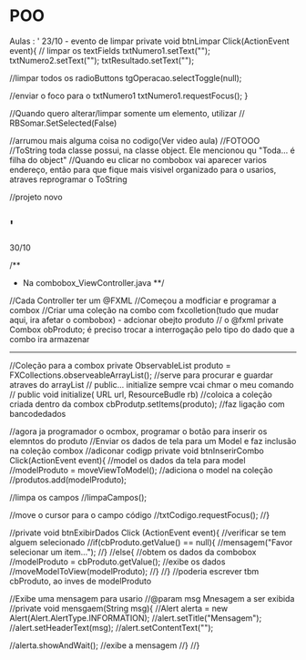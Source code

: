 # POO
Aulas
: '
23/10 - evento de limpar
private void btnLimpar Click(ActionEvent event){
  // limpar os textFields
  txtNumero1.setText("");
  txtNumero2.setText("");
  txtResultado.setText("");
  
  //limpar todos os radioButtons
  tgOperacao.selectToggle(null);
  
  //enviar o foco para o txtNumero1
  txtNumero1.requestFocus();
}

//Quando quero alterar/limpar  somente um elemento, utilizar 
// RBSomar.SetSelected(False)

//arrumou mais alguma coisa no codigo(Ver video aula)
//FOTOOO
//ToString toda classe possui, na classe object. Ele mencionou qu "Toda... é filha do object"
//Quando eu clicar no combobox vai aparecer varios endereço, então para que fique mais visivel organizado para o usarios, atraves reprogramar o ToString

//projeto novo

'
--------------------
30/10

/**
* Na combobox_ViewController.java
**/

//Cada Controller ter um @FXML
//Começou a modficiar e programar a combox
//Criar uma coleção na combo com fxcolletion(tudo que mudar aqui, ira afetar o combobox) - adcionar obejto produto
// o @fxml  private Combox <?> obProduto; é preciso trocar a <?> interrogação pelo tipo do dado que a combo ira armazenar

---
//Coleção para a combox
private ObservableList<Produto> produto =
        FXCollections.observeableArrayList();
        //serve para procurar e guardar atraves do arrayList
// public... initialize sempre vcai chmar o meu comando 
// public void initialize( URL url, ResourceBudle rb)
//coloica a coleção criada dentro da combox
cbProdutp.setItems(produto);
//faz ligação com bancodedados

//agora ja programador o ocmbox, programar o botão para inserir os elemntos do produto
//Enviar os dados de tela para um Model e faz inclusão na coleção combox
//adiconar codigp private void btnInserirCombo Click(ActionEvent event){
//model os dados da tela para model
//modelProduto = moveViewToModel();
//adiciona o model na coleção
//produtos.add(modelProduto);

//limpa os campos
//limpaCampos();

//move o cursor para o campo código
//txtCodigo.requestFocus();
//}

//private void btnExibirDados Click (ActionEvent event){
  //verificar se tem alguem selecionado
  //if(cbProduto.getValue() == null){
    //mensagem("Favor selecionar um item...");
  //}
  //else{
    //obtem os dados da combobox
    //modelProduto = cbProduto.getValue();
    //exibe os dados
    //moveModelToView(modelProduto);
  //}
//}
//poderia escrever tbm cbProduto, ao inves de modelProduto

//Exibe uma mensagem para usario 
//@param msg Mnesagem a ser exibida
//private void mensgaem(String msg){
//Alert alerta = new Alert(Alert.AlertType.INFORMATION);
//alert.setTitle("Mensagem");
//alert.setHeaderText(msg);
//alert.setContentText("");

//alerta.showAndWait(); //exibe a mensagem
//}
//}

